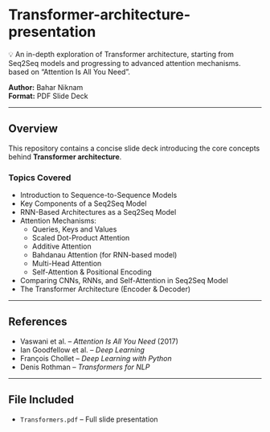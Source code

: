 # Transformer-architecture-presentation
💡 An in-depth exploration of Transformer architecture, starting from Seq2Seq models and progressing to advanced attention mechanisms. based on “Attention Is All You Need”. 

**Author:** Bahar Niknam  
**Format:** PDF Slide Deck  

---

## Overview

This repository contains a concise slide deck introducing the core concepts behind **Transformer architecture**. 

### Topics Covered

- Introduction to Sequence-to-Sequence Models  
- Key Components of a Seq2Seq Model  
- RNN-Based Architectures as a Seq2Seq Model
- Attention Mechanisms:
  - Queries, Keys and Values  
  - Scaled Dot-Product Attention  
  - Additive Attention  
  - Bahdanau Attention (for RNN-based model)  
  - Multi-Head Attention  
  - Self-Attention & Positional Encoding
- Comparing CNNs, RNNs, and Self-Attention in Seq2Seq Model 
- The Transformer Architecture (Encoder & Decoder)

---

## References

- Vaswani et al. – *Attention Is All You Need* (2017)  
- Ian Goodfellow et al. – *Deep Learning*  
- François Chollet – *Deep Learning with Python*  
- Denis Rothman – *Transformers for NLP*  

---

## File Included

- `Transformers.pdf` – Full slide presentation
